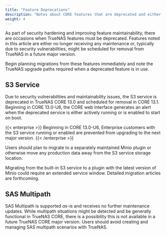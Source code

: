 ```yaml
---
title: "Feature Deprecations"
description: "Notes about CORE features that are deprecated and either receive no further updates or are scheduled for removal from TrueNAS."
weight: 4
---
```


As part of security hardening and improving feature maintainability, there are occasions when TrueNAS features must be deprecated.
Features noted in this article are either no longer receiving any maintenance or, typically due to security vulnerabilities, might be scheduled for removal from TrueNAS in a future major version.

Begin planning migrations from these features immediately and note the TrueNAS upgrade paths required when a deprecated feature is in use.

## S3 Service

Due to security vulnerabilities and maintainability issues, the S3 service is deprecated in TrueNAS CORE 13.0 and scheduled for removal in CORE 13.1.
Beginning in CORE 13.0-U6, the CORE web interface generates an alert when the deprecated service is either actively running or is enabled to start on boot.

{{< enterprise >}}
Beginning in CORE 13.0-U6, Enterprise customers with the S3 service running or enabled are prevented from upgrading to the next major version.
{{< /enterprise >}}

Users should plan to migrate to a separately maintained Minio plugin or otherwise move any production data away from the S3 service storage location.

Migrating from the built-in S3 service to a plugin with the latest version of Minio could require an extended service window.
Detailed migration articles are forthcoming.

## SAS Multipath

SAS Multipath is supported *as-is* and receives no further maintenance updates.
While multipath situations might be detected and be generally functional in TrueNAS CORE, there is a possibility this is not available in a future TrueNAS CORE major version.
Users should avoid creating and managing SAS multipath scenarios with TrueNAS.